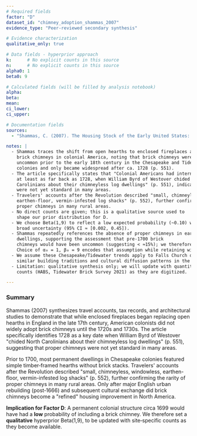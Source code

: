 ```yaml
---
# Required fields
factor: "D"
dataset_id: "chimney_adoption_shammas_2007"
evidence_type: "Peer-reviewed secondary synthesis"

# Evidence characterization
qualitative_only: true

# Data fields - hyperprior approach
k:      # No explicit counts in this source
n:      # No explicit counts in this source
alpha0: 1
beta0: 9

# Calculated fields (will be filled by analysis notebook)
alpha:  
beta:   
mean:   
ci_lower:
ci_upper:

# Documentation fields
sources:
  - "Shammas, C. (2007). The Housing Stock of the Early United States: Refinement Meets Migration. The William and Mary Quarterly, 64(3), 549–590. http://www.jstor.org/stable/25096731"

notes: |
  - Shammas traces the shift from open hearths to enclosed fireplaces and
    brick chimneys in colonial America, noting that brick chimneys were
    uncommon prior to the early 18th century in the Chesapeake and Tidewater 
    colonies and only became widespread after ca. 1728 (p. 551).
  - The article specifically states that "Colonial Americans had internalized many of these ideals
    at least as far back as 1728, when William Byrd of Westover chided North
    Carolinians about their chimneyless log dwellings" (p. 551), indicating that proper chimneys 
    were not yet standard in many areas.
  - Travelers' accounts after the Revolution described "small, chimneyless, windowless, 
    earthen-floor, vermin-infested log shacks" (p. 552), further confirming the rarity of 
    proper chimneys in many rural areas.
  - No direct counts are given; this is a qualitative source used to
    shape our prior distribution for D.
  - We choose Beta(1,9) to reflect a low expected probability (~0.10) with
    broad uncertainty (95% CI ≈ [0.002, 0.45]).
  - Shammas repeatedly references the absence of proper chimneys in early American 
    dwellings, supporting the assessment that pre-1700 brick 
    chimneys would have been uncommon (suggesting < ≈15%); we therefore center the prior at 0.10. 
    Choice of α₀ = 1, β₀ = 9 encodes that assumption while retaining wide uncertainty.
  - We assume these Chesapeake/Tidewater trends apply to Falls Church due to 
    similar building traditions and cultural diffusion patterns in the region.
  - Limitation: qualitative synthesis only; we will update with quantitative 
    counts (HABS, Tidewater Brick Survey 2021) as they are digitized.

---
```

### Summary

Shammas (2007) synthesizes travel accounts, tax records, and architectural
studies to demonstrate that while enclosed fireplaces began replacing open
hearths in England in the late 17th century, American colonists did not
widely adopt brick chimneys until the 1720s and 1730s. The article specifically 
identifies 1728 as a key date when William Byrd of Westover "chided North Carolinians 
about their chimneyless log dwellings" (p. 551), suggesting that proper chimneys 
were not yet standard in many areas.

Prior to 1700, most permanent dwellings in Chesapeake colonies featured simple 
timber‐framed hearths without brick stacks. Travelers' accounts after the Revolution 
described "small, chimneyless, windowless, earthen-floor, vermin-infested log shacks" 
(p. 552), further confirming the rarity of proper chimneys in many rural areas. 
Only after major English urban rebuilding (post‑1666) and subsequent cultural 
exchange did brick chimneys become a "refined" housing improvement in North America.

**Implication for Factor D**: A permanent colonial structure circa 1699
would have had a **low** probability of including a brick chimney.  We
therefore set a **qualitative** hyperprior Beta(1,9), to be updated with
site‑specific counts as they become available.
